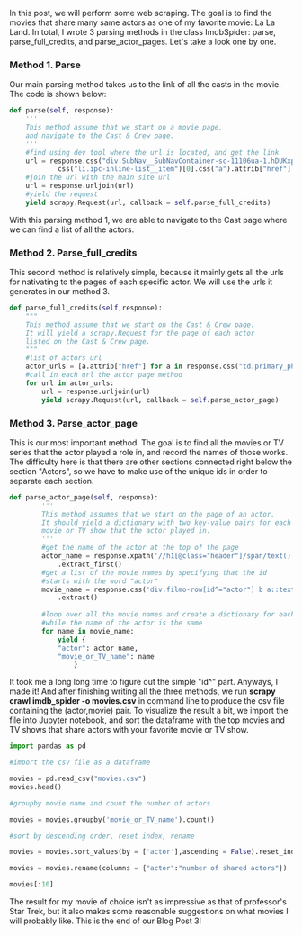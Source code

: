 In this post, we will perform some web scraping. The goal is to find the movies that share many same actors as one of my favorite movie: La La Land. In total, I wrote 3 parsing methods in the class ImdbSpider: parse, parse_full_credits, and parse_actor_pages. Let's take a look one by one.

### Method 1. Parse

Our main parsing method takes us to the link of all the casts in the movie. The code is shown below:


```python
def parse(self, response):
    '''
    This method assume that we start on a movie page, 
    and navigate to the Cast & Crew page.
    '''
    #find using dev tool where the url is located, and get the link
    url = response.css("div.SubNav__SubNavContainer-sc-11106ua-1.hDUKxp").\
            css("li.ipc-inline-list__item")[0].css("a").attrib["href"]
    #join the url with the main site url
    url = response.urljoin(url)
    #yield the request
    yield scrapy.Request(url, callback = self.parse_full_credits)
```

With this parsing method 1, we are able to navigate to the Cast page where we can find a list of all the actors.

### Method 2. Parse_full_credits

This second method is relatively simple, because it mainly gets all the urls for nativating to the pages of each specific actor. We will use the urls it generates in our method 3.


```python
def parse_full_credits(self,response):
    """
    This method assume that we start on the Cast & Crew page. 
    It will yield a scrapy.Request for the page of each actor
    listed on the Cast & Crew page. 
    """
    #list of actors url
    actor_urls = [a.attrib["href"] for a in response.css("td.primary_photo a")]
    #call in each url the actor page method
    for url in actor_urls:
        url = response.urljoin(url)
        yield scrapy.Request(url, callback = self.parse_actor_page)
```

### Method 3. Parse_actor_page

This is our most important method. The goal is to find all the movies or TV series that the actor played a role in, and record the names of those works. The difficulty here is that there are other sections connected right below the section "Actors", so we have to make use of the unique ids in order to separate each section.


```python
def parse_actor_page(self, response):
        '''
        This method assumes that we start on the page of an actor.
        It should yield a dictionary with two key-value pairs for each
        movie or TV show that the actor played in.
        '''
        #get the name of the actor at the top of the page
        actor_name = response.xpath('//h1[@class="header"]/span/text()')\
            .extract_first()
        #get a list of the movie names by specifying that the id
        #starts with the word "actor"
        movie_name = response.css('div.filmo-row[id^="actor"] b a::text')\
            .extract()
        
        #loop over all the movie names and create a dictionary for each,
        #while the name of the actor is the same
        for name in movie_name:
            yield {
            "actor": actor_name,
            "movie_or_TV_name": name
                }
```

It took me a long long time to figure out the simple "id^" part. Anyways, I made it! And after finishing writing all the three methods, we run **scrapy crawl imdb_spider -o movies.csv** in command line to produce the csv file containing the (actor,movie) pair. To visualize the result a bit, we import the file into Jupyter notebook, and sort the dataframe with the top movies and TV shows that share actors with your favorite movie or TV show.


```python
import pandas as pd
```


```python
#import the csv file as a dataframe
```


```python
movies = pd.read_csv("movies.csv")
movies.head()
```


```python
#groupby movie name and count the number of actors
```


```python
movies = movies.groupby('movie_or_TV_name').count()
```


```python
#sort by descending order, reset index, rename
```


```python
movies = movies.sort_values(by = ['actor'],ascending = False).reset_index()
```


```python
movies = movies.rename(columns = {"actor":"number of shared actors"})
```


```python
movies[:10]
```

The result for my movie of choice isn't as impressive as that of professor's Star Trek, but it also makes some reasonable suggestions on what movies I will probably like. This is the end of our Blog Post 3!

